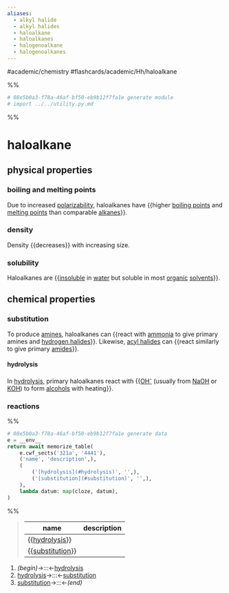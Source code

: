 ```yaml
---
aliases:
  - alkyl halide
  - alkyl halides
  - haloalkane
  - haloalkanes
  - halogenoalkane
  - halogenoalkanes
---
```


#academic/chemistry #flashcards/academic/Hh/haloalkane

%%
```Python
# 08e5b0a3-f78a-46af-bf50-eb9b12f7fa1e generate module
# import ../../utility.py.md
```
%%

# haloalkane

## physical properties

### boiling and melting points

Due to increased [polarizability](polarizability.md), haloalkanes have {{higher [boiling points](boiling%20point.md) and [melting points](melting%20point.md) than comparable [alkanes](alkane.md)}}. <!--SR:!2023-04-29,14,230-->

### density

Density {{decreases}} with increasing size. <!--SR:!2023-06-11,47,290-->

### solubility

Haloalkanes are {{[insoluble](solubility.md) in [water](water.md) but soluble in most [organic](organic%20compound.md) [solvents](solvent.md)}}. <!--SR:!2023-05-05,18,250-->

## chemical properties

### substitution

To produce [amines](amine.md), haloalkanes can {{react with [ammonia](ammonia.md) to give primary amines and [hydrogen halides](hydrogen%20halide.md)}}. Likewise, [acyl halides](acyl%20halide.md) can {{react similarly to give primary [amides](amide.md)}}. <!--SR:!2023-06-01,37,272!2023-05-11,22,252-->

#### hydrolysis

In [hydrolysis](hydrolysis.md), primary haloalkanes react with {{[OH<sup>-</sup>](hydroxide.md) (usually from [NaOH](sodium%20hydroxide.md) or [KOH](potassium%20hydroxide.md)) to form [alcohols](alcohol.md) with heating}}. <!--SR:!2023-04-28,11,232-->

### reactions

%%
```Python
# 08e5b0a3-f78a-46af-bf50-eb9b12f7fa1e generate data
e = __env__
return await memorize_table(
	e.cwf_sects('321a', '4441'),
	('name', 'description',),
	(
		('[hydrolysis](#hydrolysis)', '',),
		('[substitution](#substitution)', '',),
	),
	lambda datum: map(cloze, datum),
)
```
%%

<!--08e5b0a3-f78a-46af-bf50-eb9b12f7fa1e generate section="321a"--><!-- The following content is generated at 2023-04-08T23:59:05.288590+08:00. Any edits will be overridden! -->

> | name | description |
> |-|-|
> | {{[hydrolysis](#hydrolysis)}} |  |
> | {{[substitution](#substitution)}} |  | <!--SR:!2023-05-04,9,252!2023-05-05,9,257-->

<!--/08e5b0a3-f78a-46af-bf50-eb9b12f7fa1e-->

<!--08e5b0a3-f78a-46af-bf50-eb9b12f7fa1e generate section="4441"--><!-- The following content is generated at 2023-04-08T23:59:05.301619+08:00. Any edits will be overridden! -->

1. _(begin)_→:::←[hydrolysis](#hydrolysis) <!--SR:!2023-05-31,37,272!2023-04-29,17,292-->
2. [hydrolysis](#hydrolysis)→:::←[substitution](#substitution) <!--SR:!2023-05-01,8,232!2023-05-02,7,252-->
3. [substitution](#substitution)→:::←_(end)_ <!--SR:!2023-04-30,17,297!2023-06-05,40,277-->

<!--/08e5b0a3-f78a-46af-bf50-eb9b12f7fa1e-->
